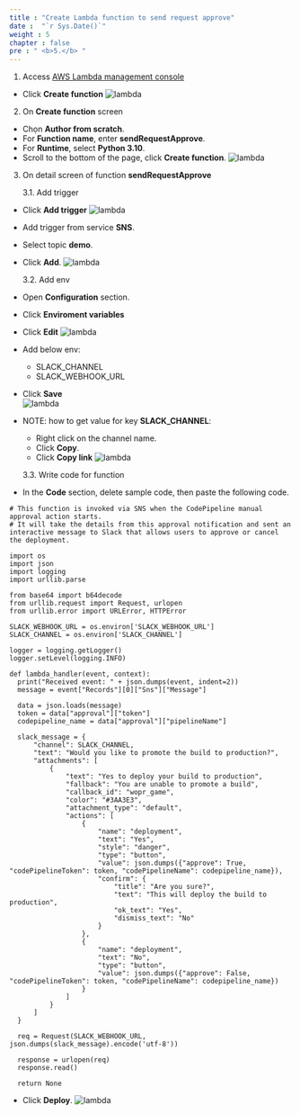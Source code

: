 ```yaml
---
title : "Create Lambda function to send request approve"
date :  "`r Sys.Date()`" 
weight : 5
chapter : false
pre : " <b>5.</b> "
---
```

1.  Access [AWS Lambda management console](https://us-east-1.console.aws.amazon.com/lambda)
  + Click **Create function**
  ![lambda](/images/lambda/001.png)

2. On **Create function** screen
  + Chọn **Author from scratch**.
  + For **Function name**, enter **sendRequestApprove**.
  + For **Runtime**, select **Python 3.10**.
  + Scroll to the bottom of the page, click **Create function**.
  ![lambda](/images/lambda/002.png)

3. On detail screen of function **sendRequestApprove**

    3.1. Add trigger
  + Click **Add trigger**
  ![lambda](/images/lambda/003.png)
  + Add trigger from service **SNS**.
  + Select topic **demo**.
  + Click **Add**.
  ![lambda](/images/lambda/004.png)

    3.2. Add env
  + Open **Configuration** section.
  + Click **Enviroment variables**
  + Click **Edit**
  ![lambda](/images/lambda/006.png)
  + Add below env:
    + SLACK_CHANNEL
    + SLACK_WEBHOOK_URL
  + Click **Save**  
  ![lambda](/images/lambda/007.png)
  + NOTE: how to get value for key **SLACK_CHANNEL**:
    + Right click on the channel name.
    + Click **Copy**.
    + Click **Copy link**
  ![lambda](/images/lambda/008.png)

    3.3. Write code for function
  + In the **Code** section, delete sample code, then paste the following code.
  ```
  # This function is invoked via SNS when the CodePipeline manual approval action starts.
# It will take the details from this approval notification and sent an interactive message to Slack that allows users to approve or cancel the deployment.

import os
import json
import logging
import urllib.parse

from base64 import b64decode
from urllib.request import Request, urlopen
from urllib.error import URLError, HTTPError

SLACK_WEBHOOK_URL = os.environ['SLACK_WEBHOOK_URL']
SLACK_CHANNEL = os.environ['SLACK_CHANNEL']

logger = logging.getLogger()
logger.setLevel(logging.INFO)

def lambda_handler(event, context):
    print("Received event: " + json.dumps(event, indent=2))
    message = event["Records"][0]["Sns"]["Message"]
    
    data = json.loads(message) 
    token = data["approval"]["token"]
    codepipeline_name = data["approval"]["pipelineName"]
    
    slack_message = {
        "channel": SLACK_CHANNEL,
        "text": "Would you like to promote the build to production?",
        "attachments": [
            {
                "text": "Yes to deploy your build to production",
                "fallback": "You are unable to promote a build",
                "callback_id": "wopr_game",
                "color": "#3AA3E3",
                "attachment_type": "default",
                "actions": [
                    {
                        "name": "deployment",
                        "text": "Yes",
                        "style": "danger",
                        "type": "button",
                        "value": json.dumps({"approve": True, "codePipelineToken": token, "codePipelineName": codepipeline_name}),
                        "confirm": {
                            "title": "Are you sure?",
                            "text": "This will deploy the build to production",
                            "ok_text": "Yes",
                            "dismiss_text": "No"
                        }
                    },
                    {
                        "name": "deployment",
                        "text": "No",
                        "type": "button",
                        "value": json.dumps({"approve": False, "codePipelineToken": token, "codePipelineName": codepipeline_name})
                    }  
                ]
            }
        ]
    }

    req = Request(SLACK_WEBHOOK_URL, json.dumps(slack_message).encode('utf-8'))

    response = urlopen(req)
    response.read()
    
    return None

  ```
  

  + Click **Deploy**.
![lambda](/images/lambda/005.png)
  
